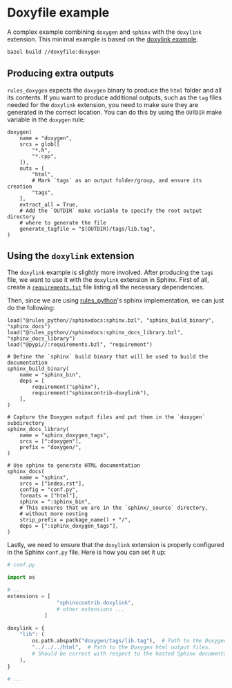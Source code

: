 # Doxyfile example

A complex example combining `doxygen` and `sphinx` with the `doxylink` extension.
This minimal example is based on the [doxylink example](https://github.com/sphinx-contrib/doxylink/tree/master/examples).

```bash
bazel build //doxyfile:doxygen
```

## Producing extra outputs

`rules_doxygen` expects the `doxygen` binary to produce the `html` folder and all its contents.
If you want to produce additional outputs, such as the `tag` files needed for the `doxylink` extension, you need to make sure they are generated in the correct location.
You can do this by using the `OUTDIR` make variable in the `doxygen` rule:

```bzl
doxygen(
    name = "doxygen",
    srcs = glob([
        "*.h",
        "*.cpp",
    ]),
    outs = [
        "html",
        # Mark `tags` as an output folder/group, and ensure its creation
        "tags",
    ],
    extract_all = True,
    # Add the `OUTDIR` make variable to specify the root output directory
    # where to generate the file
    generate_tagfile = "$(OUTDIR)/tags/lib.tag",
)
```

## Using the `doxylink` extension

The `doxylink` example is slightly more involved.
After producing the `tags` file, we want to use it with the `doxylink` extension in Sphinx.
First of all, create a [`requirements.txt`](./requirements.txt) file listing all the necessary dependencies.

Then, since we are using [rules_python](https://github.com/bazel-contrib/rules_python)'s sphinx implementation, we can just do the following:

```bzl
load("@rules_python//sphinxdocs:sphinx.bzl", "sphinx_build_binary", "sphinx_docs")
load("@rules_python//sphinxdocs:sphinx_docs_library.bzl", "sphinx_docs_library")
load("@pypi//:requirements.bzl", "requirement")

# Define the `sphinx` build binary that will be used to build the documentation
sphinx_build_binary(
    name = "sphinx_bin",
    deps = [
        requirement("sphinx"),
        requirement("sphinxcontrib-doxylink"),
    ],
)

# Capture the Doxygen output files and put them in the `doxygen` subdirectory
sphinx_docs_library(
    name = "sphinx_doxygen_tags",
    srcs = [":doxygen"],
    prefix = "doxygen/",
)

# Use sphinx to generate HTML documentation
sphinx_docs(
    name = "sphinx",
    srcs = ["index.rst"],
    config = "conf.py",
    formats = ["html"],
    sphinx = ":sphinx_bin",
    # This ensures that we are in the `sphinx/_source` directory,
    # without more nesting
    strip_prefix = package_name() + "/",
    deps = [":sphinx_doxygen_tags"],
)
```

Lastly, we need to ensure that the `doxylink` extension is properly configured in the Sphinx `conf.py` file.
Here is how you can set it up:

```python
# conf.py

import os

# ...
extensions = [
                "sphinxcontrib.doxylink",
                # other extensions ...
            ]

doxylink = {
    "lib": (
        os.path.abspath("doxygen/tags/lib.tag"),  # Path to the Doxygen tag file
        "../../../html",  # Path to the Doxygen html output files. 
        # Should be correct with respect to the hosted Sphinx documentation 
    ),
}

# ...
```

